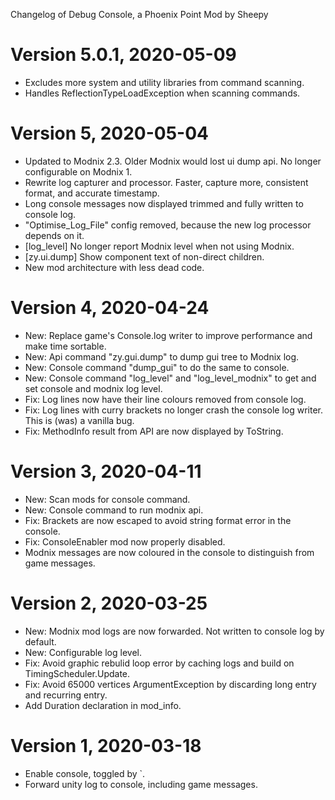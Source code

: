 Changelog of Debug Console, a Phoenix Point Mod by Sheepy

# Version 5.0.1, 2020-05-09

* Excludes more system and utility libraries from command scanning.
* Handles ReflectionTypeLoadException when scanning commands.

# Version 5, 2020-05-04

* Updated to Modnix 2.3.  Older Modnix would lost ui dump api.  No longer configurable on Modnix 1.
* Rewrite log capturer and processor. Faster, capture more, consistent format, and accurate timestamp.
* Long console messages now displayed trimmed and fully written to console log.
* "Optimise_Log_File" config removed, because the new log processor depends on it.
* [log_level] No longer report Modnix level when not using Modnix.
* [zy.ui.dump] Show component text of non-direct children.
* New mod architecture with less dead code.

# Version 4, 2020-04-24

* New: Replace game's Console.log writer to improve performance and make time sortable.
* New: Api command "zy.gui.dump" to dump gui tree to Modnix log.
* New: Console command "dump_gui" to do the same to console.
* New: Console command "log_level" and "log_level_modnix" to get and set console and modnix log level.
* Fix: Log lines now have their line colours removed from console log.
* Fix: Log lines with curry brackets no longer crash the console log writer. This is (was) a vanilla bug.
* Fix: MethodInfo result from API are now displayed by ToString.

# Version 3, 2020-04-11

* New: Scan mods for console command.
* New: Console command to run modnix api.
* Fix: Brackets are now escaped to avoid string format error in the console.
* Fix: ConsoleEnabler mod now properly disabled.
* Modnix messages are now coloured in the console to distinguish from game messages.

# Version 2, 2020-03-25

* New: Modnix mod logs are now forwarded.  Not written to console log by default.
* New: Configurable log level.
* Fix: Avoid graphic rebulid loop error by caching logs and build on TimingScheduler.Update.
* Fix: Avoid 65000 vertices ArgumentException by discarding long entry and recurring entry.
* Add Duration declaration in mod_info.

# Version 1, 2020-03-18

* Enable console, toggled by `.
* Forward unity log to console, including game messages.